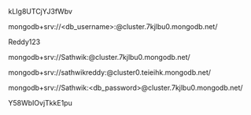 kLIg8UTCjYJ3fWbv

mongodb+srv://<db_username>:<kLIg8UTCjYJ3fWbv>@cluster.7kjlbu0.mongodb.net/

Reddy123

mongodb+srv://Sathwik:<Reddy123>@cluster.7kjlbu0.mongodb.net/

mongodb+srv://sathwikreddy:<kLIg8UTCjYJ3fWbv>@cluster0.teieihk.mongodb.net/

mongodb+srv://Sathwik:<db_password>@cluster.7kjlbu0.mongodb.net/

Y58WbIOvjTkkE1pu